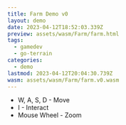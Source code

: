 ```yaml
---
title: Farm Demo v0
layout: demo
date: 2023-04-12T18:52:03.339Z
preview: assets/wasm/Farm/farm.html
tags:
  - gamedev
  - go-terrain
categories:
  - demo
lastmod: 2023-04-12T20:04:30.739Z
wasm: assets/wasm/Farm/farm.v0.wasm
---
```

- W, A, S, D - Move
- I - Interact
- Mouse Wheel - Zoom
